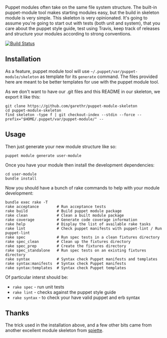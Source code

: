 Puppet modules often take on the same file system structure. The
built-in puppet-module tool makes starting modules easy, but the build
in skeleton module is very simple. This skeleton is very opinionated.
It's going to assume you're going to start out with tests (both unit and
system), that you care about the puppet style guide, test using Travis,
keep track of releases and structure your modules according to strong
conventions.

[![Build
Status](https://travis-ci.org/garethr/puppet-module-skeleton.svg?branch=master)](https://travis-ci.org/garethr/puppet-module-skeleton)

## Installation

As a feature, puppet module tool will use `~/.puppet/var/puppet-module/skeleton`
as template for its `generate` command. The files provided here are
meant to be better templates for use with the puppet module tool.

As we don't want to have our .git files and this README in our skeleton, we export it like this:

    git clone https://github.com/garethr/puppet-module-skeleton
    cd puppet-module-skeleton
    find skeleton -type f | git checkout-index --stdin --force --prefix="$HOME/.puppet/var/puppet-module/" --

## Usage

Then just generate your new module structure like so:

    puppet module generate user-module

Once you have your module then install the development dependencies:

    cd user-module
    bundle install

Now you should have a bunch of rake commands to help with your module
development:

    bundle exec rake -T
    rake acceptance        # Run acceptance tests
    rake build             # Build puppet module package
    rake clean             # Clean a built module package
    rake coverage          # Generate code coverage information
    rake help              # Display the list of available rake tasks
    rake lint              # Check puppet manifests with puppet-lint / Run puppet-lint
    rake spec              # Run spec tests in a clean fixtures directory
    rake spec_clean        # Clean up the fixtures directory
    rake spec_prep         # Create the fixtures directory
    rake spec_standalone   # Run spec tests on an existing fixtures directory
    rake syntax            # Syntax check Puppet manifests and templates
    rake syntax:manifests  # Syntax check Puppet manifests
    rake syntax:templates  # Syntax check Puppet templates

Of particular interst should be:

* `rake spec` - run unit tests
* `rake lint` - checks against the puppet style guide
* `rake syntax` - to check your have valid puppet and erb syntax

## Thanks

The trick used in the installation above, and a few other bits came from
another excellent module skeleton from [spiette](https://github.com/spiette/puppet-module-skeleton).
